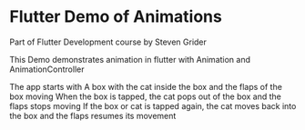 # Flutter Demo of Animations
Part of Flutter Development course by Steven Grider

This Demo demonstrates animation in flutter with Animation and AnimationController

The app starts with A box with the cat inside the box and the flaps of the box moving
When the box is tapped, the cat pops out of the box and the flaps stops moving
If the box or cat is tapped again, the cat moves back into the box and the flaps resumes its movement

